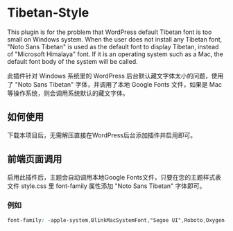 # Tibetan-Style

This plugin is for the problem that WordPress default Tibetan font is too small on Windows system. When the user does not install any Tibetan font, "Noto Sans Tibetan" is used as the default font to display Tibetan, instead of "Microsoft Himalaya" font. If it is an operating system such as a Mac, the default font body of the system will be called.

此插件针对 Windows 系统里的 WordPress 后台默认藏文字体太小的问题，使用了 "Noto Sans Tibetan" 字体，并调用了本地 Google Fonts 文件，如果是 Mac 等操作系统，则会调用系统默认的藏文字体。

## 如何使用
下载本项目后，无需解压直接在WordPress后台添加插件并启用即可。

## 前端页面调用
启用此插件后，主题会自动调用本地Google Fonts文件，只要在您的主题样式表文件 style.css 里 font-family 属性添加 "Noto Sans Tibetan" 字体即可。

### 例如
```css
font-family: -apple-system,BlinkMacSystemFont,"Segoe UI",Roboto,Oxygen-Sans,Ubuntu,Cantarell,"Helvetica Neue",Jomolhari,"TCRC Youtso Unicode","Tibetan Machine Uni","Monlam Uni Sans Serif","Qomolangma-Uchen Sarchung","Noto Sans Tibetan",sans-serif;
```